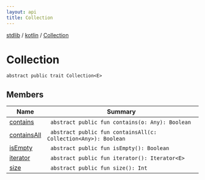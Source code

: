 ```yaml
---
layout: api
title: Collection
---
```

[stdlib](../../index.html) / [kotlin](../index.html) / [Collection](index.html)

# Collection

```
abstract public trait Collection<E> 
```
## Members
| Name | Summary |
|------|---------|
|[contains](contains.html)|&nbsp;&nbsp;`abstract public fun contains(o: Any): Boolean`<br>|
|[containsAll](containsAll.html)|&nbsp;&nbsp;`abstract public fun containsAll(c: Collection<Any>): Boolean`<br>|
|[isEmpty](isEmpty.html)|&nbsp;&nbsp;`abstract public fun isEmpty(): Boolean`<br>|
|[iterator](iterator.html)|&nbsp;&nbsp;`abstract public fun iterator(): Iterator<E>`<br>|
|[size](size.html)|&nbsp;&nbsp;`abstract public fun size(): Int`<br>|
